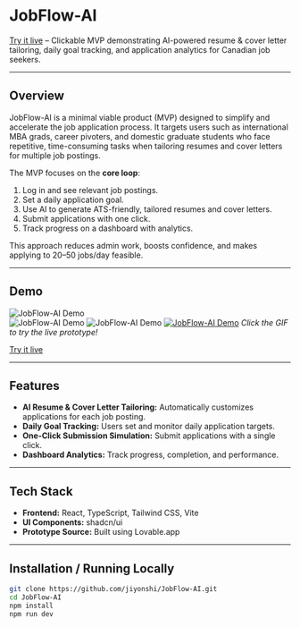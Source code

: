 # JobFlow-AI

[Try it live](https://jobflowai.lovable.app/) – Clickable MVP demonstrating AI-powered resume & cover letter tailoring, daily goal tracking, and application analytics for Canadian job seekers.

---

## Overview

JobFlow-AI is a minimal viable product (MVP) designed to simplify and accelerate the job application process. It targets users such as international MBA grads, career pivoters, and domestic graduate students who face repetitive, time-consuming tasks when tailoring resumes and cover letters for multiple job postings.  

The MVP focuses on the **core loop**:
1. Log in and see relevant job postings.  
2. Set a daily application goal.  
3. Use AI to generate ATS-friendly, tailored resumes and cover letters.  
4. Submit applications with one click.  
5. Track progress on a dashboard with analytics.

This approach reduces admin work, boosts confidence, and makes applying to 20–50 jobs/day feasible.

---

## Demo

![JobFlow-AI Demo](JobflowAI.gif)  
![JobFlow-AI Demo](JobFlowAI.gif)
![JobFlow-AI Demo](public/JobFlowAI.gif)
[![JobFlow-AI Demo](public/JobFlowAI.gif)](https://jobflowai.lovable.app/)
*Click the GIF to try the live prototype!*  

[Try it live](https://jobflowai.lovable.app/)

---

## Features

- **AI Resume & Cover Letter Tailoring:** Automatically customizes applications for each job posting.  
- **Daily Goal Tracking:** Users set and monitor daily application targets.  
- **One-Click Submission Simulation:** Submit applications with a single click.  
- **Dashboard Analytics:** Track progress, completion, and performance.  

---

## Tech Stack

- **Frontend:** React, TypeScript, Tailwind CSS, Vite  
- **UI Components:** shadcn/ui  
- **Prototype Source:** Built using Lovable.app

---

## Installation / Running Locally

```bash
git clone https://github.com/jiyonshi/JobFlow-AI.git
cd JobFlow-AI
npm install
npm run dev
